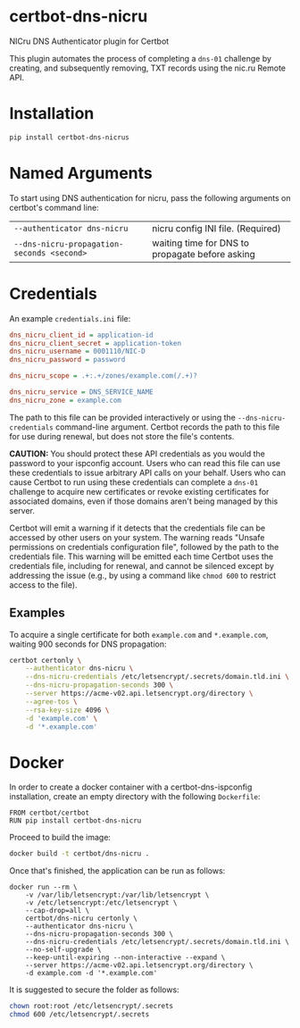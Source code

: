# certbot-dns-nicru

NICru DNS Authenticator plugin for Certbot

This plugin automates the process of completing a ``dns-01`` challenge by
creating, and subsequently removing, TXT records using the nic.ru Remote API.

# Installation

```bash
pip install certbot-dns-nicrus
```


# Named Arguments

To start using DNS authentication for nicru, pass the following arguments on
certbot's command line:

|||
|--|--|
|``--authenticator dns-nicru`` | nicru config INI file. (Required) |
|``--dns-nicru-propagation-seconds <second>`` | waiting time for DNS to propagate before asking |


# Credentials

An example ``credentials.ini`` file:

```ini
dns_nicru_client_id = application-id
dns_nicru_client_secret = application-token
dns_nicru_username = 0001110/NIC-D
dns_nicru_password = password

dns_nicru_scope = .+:.+/zones/example.com(/.+)?

dns_nicru_service = DNS_SERVICE_NAME
dns_nicru_zone = example.com
```

The path to this file can be provided interactively or using the
``--dns-nicru-credentials`` command-line argument. Certbot
records the path to this file for use during renewal, but does not store the
file's contents.

**CAUTION:** You should protect these API credentials as you would the
password to your ispconfig account. Users who can read this file can use these
credentials to issue arbitrary API calls on your behalf. Users who can cause
Certbot to run using these credentials can complete a ``dns-01`` challenge to
acquire new certificates or revoke existing certificates for associated
domains, even if those domains aren't being managed by this server.

Certbot will emit a warning if it detects that the credentials file can be
accessed by other users on your system. The warning reads "Unsafe permissions
on credentials configuration file", followed by the path to the credentials
file. This warning will be emitted each time Certbot uses the credentials file,
including for renewal, and cannot be silenced except by addressing the issue
(e.g., by using a command like ``chmod 600`` to restrict access to the file).


## Examples

To acquire a single certificate for both ``example.com`` and
``*.example.com``, waiting 900 seconds for DNS propagation:

```bash
certbot certonly \
    --authenticator dns-nicru \
    --dns-nicru-credentials /etc/letsencrypt/.secrets/domain.tld.ini \
    --dns-nicru-propagation-seconds 300 \
    --server https://acme-v02.api.letsencrypt.org/directory \
    --agree-tos \
    --rsa-key-size 4096 \
    -d 'example.com' \
    -d '*.example.com'
```

# Docker


In order to create a docker container with a certbot-dns-ispconfig installation,
create an empty directory with the following ``Dockerfile``:

```docker
FROM certbot/certbot
RUN pip install certbot-dns-nicru
```

Proceed to build the image:
```bash
docker build -t certbot/dns-nicru .
```

Once that's finished, the application can be run as follows:
```
docker run --rm \
    -v /var/lib/letsencrypt:/var/lib/letsencrypt \
    -v /etc/letsencrypt:/etc/letsencrypt \
    --cap-drop=all \
    certbot/dns-nicru certonly \
    --authenticator dns-nicru \
    --dns-nicru-propagation-seconds 300 \
    --dns-nicru-credentials /etc/letsencrypt/.secrets/domain.tld.ini \
    --no-self-upgrade \
    --keep-until-expiring --non-interactive --expand \
    --server https://acme-v02.api.letsencrypt.org/directory \
    -d example.com -d '*.example.com'
```

It is suggested to secure the folder as follows:
```bash
chown root:root /etc/letsencrypt/.secrets
chmod 600 /etc/letsencrypt/.secrets
```
